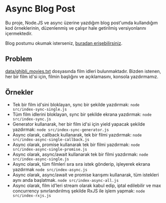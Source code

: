 # Async Blog Post
Bu proje, Node.JS ve async üzerine yazdığım blog post'umda kullandığım kod örneklerinin, düzenlenmiş ve çalışır hale getirilmiş versiyonlarını içermektedir.

Blog postumu okumak isterseniz, [buradan erişebilirsiniz](https://yengas.github.io/tr/nodejs-async/).

## Problem
[data/ghibli_movies.txt](./data/ghibli_movies.txt) dosyasında film idleri bulunmaktadır. Bizden istenen, her bir film id'si için, filmin başlığını ve açıklamasını, konsola yazdırmamız. 

## Örnekler
- Tek bir film id'sini bloklayan, sync bir şekilde yazdırmak: `node src/index-sync-single.js` 
- Tüm film idlerini bloklayan, sync bir şekilde ekrana yazdırmak: `node src/index-sync.js`
- Generator kullanarak, her bir film id'si için yield yapacak şekilde yazdırmak: `node src/index-sync-generator.js`
- Async olarak, callback kullanarak, tek bir filmi yazdırmak: `node src/index-async-single-callback.js`
- Async olarak, promise kullanarak tek bir filmi yazdırmak: `node src/index-async-single-promise.js`
- Async olarak, async/await kullanarak tek bir filmi yazdırmak: `node src/index-async-single.js`
- Async olarak, tüm filmleri sıra sıra istek gönderip, işleyerek ekrana yazdırmak `node src/index-async.js`
- Async olarak, async/await ve promise karışımı kullanarak, tüm istekleri aynı anda başlatmak. `node src/index-async-all.js`
- Async olarak, film id'leri stream olarak kabul edip, iptal edilebilir ve max concurrency sınırlandırılmış şekilde RxJS ile işlem yapmak: `node src/index-rxjs.js`
